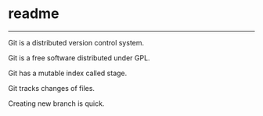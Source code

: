 # readme

---

Git is a distributed version control system.

Git is a free software distributed under GPL.

Git has a mutable index called stage.

Git tracks changes of files.

Creating new branch is quick.



